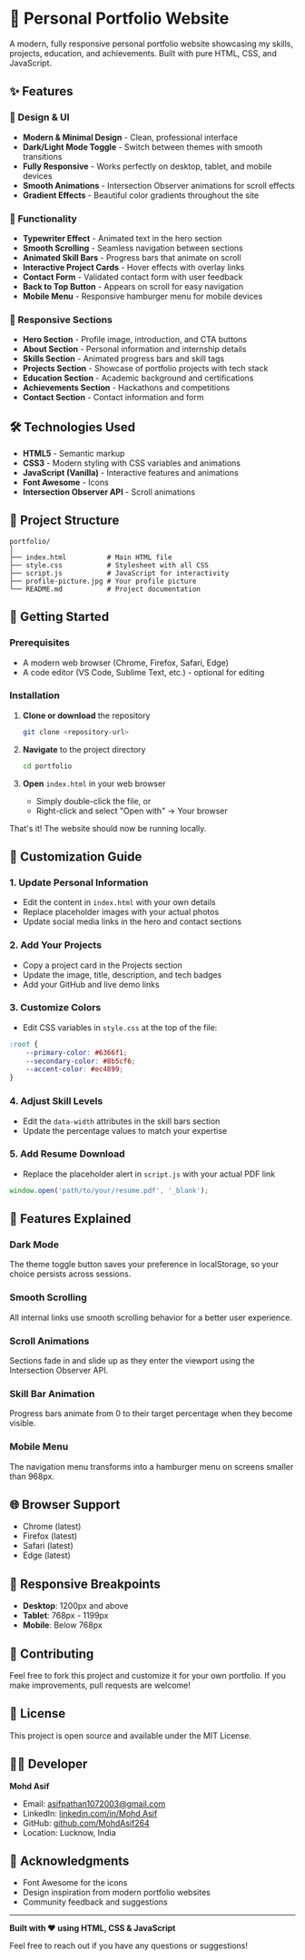# 🌟 Personal Portfolio Website

A modern, fully responsive personal portfolio website showcasing my skills, projects, education, and achievements. Built with pure HTML, CSS, and JavaScript.

## ✨ Features

### 🎨 Design & UI
- **Modern & Minimal Design** - Clean, professional interface
- **Dark/Light Mode Toggle** - Switch between themes with smooth transitions
- **Fully Responsive** - Works perfectly on desktop, tablet, and mobile devices
- **Smooth Animations** - Intersection Observer animations for scroll effects
- **Gradient Effects** - Beautiful color gradients throughout the site

### 🚀 Functionality
- **Typewriter Effect** - Animated text in the hero section
- **Smooth Scrolling** - Seamless navigation between sections
- **Animated Skill Bars** - Progress bars that animate on scroll
- **Interactive Project Cards** - Hover effects with overlay links
- **Contact Form** - Validated contact form with user feedback
- **Back to Top Button** - Appears on scroll for easy navigation
- **Mobile Menu** - Responsive hamburger menu for mobile devices

### 📱 Responsive Sections
- **Hero Section** - Profile image, introduction, and CTA buttons
- **About Section** - Personal information and internship details
- **Skills Section** - Animated progress bars and skill tags
- **Projects Section** - Showcase of portfolio projects with tech stack
- **Education Section** - Academic background and certifications
- **Achievements Section** - Hackathons and competitions
- **Contact Section** - Contact information and form

## 🛠️ Technologies Used

- **HTML5** - Semantic markup
- **CSS3** - Modern styling with CSS variables and animations
- **JavaScript (Vanilla)** - Interactive features and animations
- **Font Awesome** - Icons
- **Intersection Observer API** - Scroll animations

## 📂 Project Structure

```
portfolio/
│
├── index.html          # Main HTML file
├── style.css           # Stylesheet with all CSS
├── script.js           # JavaScript for interactivity
├── profile-picture.jpg # Your profile picture
└── README.md           # Project documentation
```

## 🚀 Getting Started

### Prerequisites
- A modern web browser (Chrome, Firefox, Safari, Edge)
- A code editor (VS Code, Sublime Text, etc.) - optional for editing

### Installation

1. **Clone or download** the repository
   ```bash
   git clone <repository-url>
   ```

2. **Navigate** to the project directory
   ```bash
   cd portfolio
   ```

3. **Open** `index.html` in your web browser
   - Simply double-click the file, or
   - Right-click and select "Open with" → Your browser

That's it! The website should now be running locally.

## 📝 Customization Guide

### 1. Update Personal Information
- Edit the content in `index.html` with your own details
- Replace placeholder images with your actual photos
- Update social media links in the hero and contact sections

### 2. Add Your Projects
- Copy a project card in the Projects section
- Update the image, title, description, and tech badges
- Add your GitHub and live demo links

### 3. Customize Colors
- Edit CSS variables in `style.css` at the top of the file:
```css
:root {
    --primary-color: #6366f1;
    --secondary-color: #8b5cf6;
    --accent-color: #ec4899;
}
```

### 4. Adjust Skill Levels
- Edit the `data-width` attributes in the skill bars section
- Update the percentage values to match your expertise

### 5. Add Resume Download
- Replace the placeholder alert in `script.js` with your actual PDF link
```javascript
window.open('path/to/your/resume.pdf', '_blank');
```

## 🎯 Features Explained

### Dark Mode
The theme toggle button saves your preference in localStorage, so your choice persists across sessions.

### Smooth Scrolling
All internal links use smooth scrolling behavior for a better user experience.

### Scroll Animations
Sections fade in and slide up as they enter the viewport using the Intersection Observer API.

### Skill Bar Animation
Progress bars animate from 0 to their target percentage when they become visible.

### Mobile Menu
The navigation menu transforms into a hamburger menu on screens smaller than 968px.

## 🌐 Browser Support

- Chrome (latest)
- Firefox (latest)
- Safari (latest)
- Edge (latest)

## 📱 Responsive Breakpoints

- **Desktop**: 1200px and above
- **Tablet**: 768px - 1199px
- **Mobile**: Below 768px

## 🤝 Contributing

Feel free to fork this project and customize it for your own portfolio. If you make improvements, pull requests are welcome!

## 📄 License

This project is open source and available under the MIT License.

## 👨‍💻 Developer

**Mohd Asif**
- Email: asifpathan1072003@gmail.com
- LinkedIn: [linkedin.com/in/Mohd Asif](https://www.linkedin.com/in/mohd-asif-b6065b336/)
- GitHub: [github.com/MohdAsif264](https://github.com/MohdAsif264)
- Location: Lucknow, India

## 🙏 Acknowledgments

- Font Awesome for the icons
- Design inspiration from modern portfolio websites
- Community feedback and suggestions

---

**Built with ❤️ using HTML, CSS & JavaScript**

Feel free to reach out if you have any questions or suggestions!
